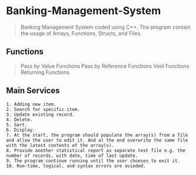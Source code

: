 # Banking-Management-System

> Banking Management System coded using C++. The program contain the usage of Arrays, Functions, Structs, and Files.

## Functions

> Pass by Value Functions
> Pass by Reference Functions
> Void Functions
> Returning Functions

## Main Services

```
1. Adding new item.
2. Search for specific item.
3. Update existing record.
4. Delete.
5. Sort.
6. Display.
7. At the start, the program should populate the array(s) from a file and allow the user to edit it. And at the end overwrite the same file with the latest contents of the array(s).
8. Provide another statistical report as separate text file e.g. the number of records, with date, time of last update.
9. The program continue running until the user chooses to exit it.
10. Run-time, logical, and syntax errors are avioded.
```
